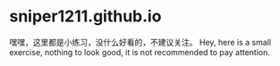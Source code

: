 # sniper1211.github.io
嘿嘿，这里都是小练习，没什么好看的，不建议关注。
Hey, here is a small exercise, nothing to look good, it is not recommended to pay attention.